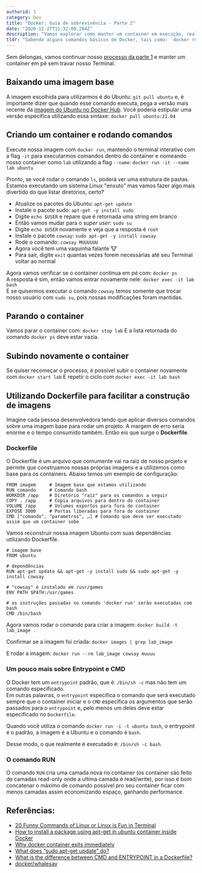 ```yaml
---
authorid: 1
category: Dev
title: "Docker: Guia de sobrevivência - Parte 2"
date: "2020-12-27T11:32:00.284Z"
description: "Vamos explorar como manter um container em execução, realizar comandos dentro do mesmo, pará-lo e, como realizar a criação de uma imagem customizada para o Docker."
tldr: "Sabendo alguns comandos básicos de Docker, tais como: `docker run`, `start`, `build`, `images`, `ps`, `rm`, `rmi`, vamos explorar como manter um container em execução, realizar comandos dentro do mesmo, pará-lo e, como realizar a criação de uma imagem customizada para o Docker."
---
```


Sem delongas, vamos continuar nosso [processo da parte 1](/docker-guia-de-sobrevivencia-parte-1) e manter um container em pé sem travar nosso Terminal.

## Baixando uma imagem base

A imagem escolhida para utilizarmos é do Ubuntu: `git pull ubuntu` e, é importante dizer que quando esse comando executa, pega a versão mais recente da [imagem do Ubuntu no Docker Hub](https://hub.docker.com/_/ubuntu). Você poderia estipular uma versão específica utilizando essa sintaxe: `docker pull ubuntu:21.04`

## Criando um container e rodando comandos

Execute nossa imagem com `docker run`, mantendo o terminal interativo com a flag `-it` para executarmos comandos dentro do container e nomeando nosso container como `lab` utilizando a flag `--name`: `docker run -it --name lab ubuntu`

Pronto, se você rodar o comando `ls`, poderá ver uma estrutura de pastas.  
Estamos executando um sistema Linux "enxuto" mas vamos fazer algo mais divertido do que listar diretórios, certo?

- Atualize os pacotes do Ubuntu: `apt-get update`
- Instale o pacote sudo: `apt-get -y install sudo`
- Digite `echo $USER` e repare que é retornada uma string em branco
- Então vamos mudar para o *super user*: `sudo su`
- Digite `echo $USER` novamente e veja que a resposta é `root`
- Instale o pacote `cowsay`: `sudo apt-get -y install cowsay`
- Rode o comando: `cowsay MUUUUUU`
- Agora você tem uma vaquinha falante 🐮
- Para sair, digite `exit` quantas vezes forem necessárias até seu Terminal voltar ao normal

Agora vamos verificar se o container continua em pé com: `docker ps`  
A resposta é sim, então vamos entrar novamente nele: `docker exec -it lab bash`  
E se quisermos executar o comando `cowsay` temos somente que trocar nosso usuário com `sudo su`, pois nossas modificações foram mantidas.

## Parando o container

Vamos parar o container com: `docker stop lab`
E a lista retornada do comando `docker ps` deve estar vazia.

## Subindo novamente o container

Se quiser recomeçar o processo, é possível subir o container novamente com `docker start lab`
E repetir o ciclo com `docker exec -it lab bash` 

## Utilizando Dockerfile para facilitar a construção de imagens

Imagine cada pessoa desenvolvedora tendo que aplicar diversos comandos sobre uma imagem base para rodar um projeto. A margem de erro seria enorme e o tempo consumido também. Então eis que surge o **Dockerfile**.

### Dockerfile

O Dockerfile é um arquivo que comumente vai na raiz de nosso projeto e permite que construamos nossas próprias imagens e a utilizemos como base para os containers. Abaixo temos um exemplo de configuração:

```docker
FROM imagem     # Imagem base que estamos utilizando
RUN comando     # Comando bash
WORKDIR /app    # Diretório "raíz" para os comandos a seguir
COPY . /app     # Copia arquivos para dentro do container
VOLUME /app     # Volumes exportos para fora do container
EXPOSE 3000     # Portas liberadas para fora do container
CMD ["comando", "parametros", …] # Comando que deve ser executado assim que um container sobe
```

Vamos reconstruir nossa imagem Ubuntu com suas dependências utilizando Dockerfile.

```docker
# imagem base
FROM ubuntu

# dependências
RUN apt-get update && apt-get -y install sudo && sudo apt-get -y install cowsay

# "cowsay" é instalado em /usr/games
ENV PATH $PATH:/usr/games

# as instruções passadas no comando 'docker run' serão executadas com bash
CMD /bin/bash
```

Agora vamos rodar o comando para criar a imagem: `docker build -t lab_image .`

Confirmar se a imagem foi criada: `docker images | grep lab_image`

E rodar a imagem: `docker run --rm lab_image cowsay muuuu`


### Um pouco mais sobre Entrypoint e CMD

O Docker tem um `entrypoint` padrão, que é: `/bin/sh -c` mas não tem um comando especificado.  
Em outras palavras, o `entrypoint` especifica o comando que será executado sempre que o container iniciar e o `CMD` especifica os argumentos que serão passados para o `entrypoint` e, pelo menos um deles deve estar especificado no `Dockerfile`.

Quando você utiliza o comando `docker run -i -t ubuntu bash`, o entrypoint é o padrão, a imagem é a Ubuntu e o comando é `bash`.

Desse modo, o que realmente é executado é: `/bin/sh -c bash`.


### O comando RUN

O comando `RUN` cria uma camada nova no container (os container são feito de camadas read-only onde a ultima camada é read/write), por isso é bom concatenar o máximo de comando possível pro seu container ficar com menos camadas assim economizando espaço, ganhando performance.

## Referências:

- [20 Funny Commands of Linux or Linux is Fun in Terminal](https://www.tecmint.com/20-funny-commands-of-linux-or-linux-is-fun-in-terminal/)
- [How to install a package using apt-get in ubuntu container inside Docker](https://stackoverflow.com/questions/45302558/how-to-install-a-package-using-apt-get-in-ubuntu-container-inside-docker)
- [Why docker container exits immediately](https://stackoverflow.com/questions/28212380/why-docker-container-exits-immediately)
- [What does “sudo apt-get update” do?](https://askubuntu.com/questions/222348/what-does-sudo-apt-get-update-do)
- [What is the difference between CMD and ENTRYPOINT in a Dockerfile?](https://stackoverflow.com/questions/21553353/what-is-the-difference-between-cmd-and-entrypoint-in-a-dockerfile)
- [docker/whalesay](https://hub.docker.com/r/docker/whalesay/)
